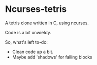 # Ncurses-tetris
A tetris clone written in C, using ncurses.

Code is a bit unwieldy.

So, what's left to-do:

- Clean code up a bit.
- Maybe add 'shadows' for falling blocks
